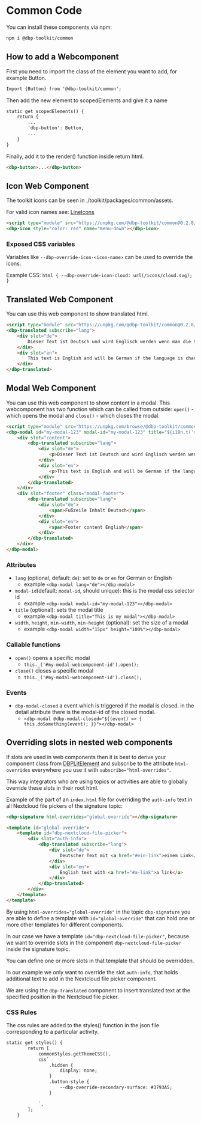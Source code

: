 # Common Code

You can install these components via npm:

```bash
npm i @dbp-toolkit/common
```

## How to add a Webcomponent

First you need to import the class of the element you want to add, for example Button.

```html
Import {Button} from '@dbp-toolkit/common';
```

Then add the new element to scopedElements and give it a name
```html
static get scopedElements() {
    return {
        ...
        'dbp-button': Button,
        ...
    }
}
```

Finally, add it to the render() function inside return html.
```html
<dbp-button>...</dbp-button>
```

## Icon Web Component

The toolkit icons can be seen in ./toolkit/packages/common/assets.

For valid icon names see: [LineIcons](https://lineicons.com/icons/)

```html
<script type="module" src="https://unpkg.com/@dbp-toolkit/common@0.2.8/dist/components.js"></script>
<dbp-icon style="color: red" name="menu-down"></dbp-icon>
```

### Exposed CSS variables

Variables like `--dbp-override-icon-<icon-name>` can be used to override the icons.

Example CSS: `html { --dbp-override-icon-cloud: url(/icons/cloud.svg); }`

## Translated Web Component

You can use this web component to show translated html.

```html
<script type="module" src="https://unpkg.com/@dbp-toolkit/common@0.2.8/dist/components.js"></script>
<dbp-translated subscribe="lang">
    <div slot="de">
        Dieser Text ist Deutsch und wird Englisch werden wenn man die Sprache auf Englisch stellt.
    </div>
    <div slot="en">
        This text is English and will be German if the language is changed to German.
    </div>
</dbp-translated>
```

## Modal Web Component

You can use this web component to show content in a modal. 
This webcomponent has two function which can be called from outside: `open()` - which opens the modal and `close()` - which closes the modal. 

```html
<script type="module" src="https://unpkg.com/browse/@dbp-toolkit/common@0.3.5/src/modal.js"></script>
<dbp-modal id="my-modal-123" modal-id="my-modal-123" title="${i18n.t('modal-title')}" subscribe="lang">
    <div slot="content">
        <dbp-translated subscribe="lang">
            <div slot="de">
                <p>Dieser Text ist Deutsch und wird Englisch werden wenn man die Sprache auf Englisch stellt.</p>
            </div>
            <div slot="en">
                <p>This text is English and will be German if the language is changed to German.</p>
            </div>
        </dbp-translated>
    </div>
    <div slot="footer" class="modal-footer">
        <dbp-translated subscribe="lang">
            <div slot="de">
                <span>Fußzeile Inhalt Deutsch</span>
            </div>
            <div slot="en">
                <span>Footer content English</span>
            </div>          
        </dbp-translated>
    </div>
</dbp-modal>
```

### Attributes

- `lang` (optional, default: `de`): set to `de` or `en` for German or English
    - example `<dbp-modal lang="de"></dbp-modal>`
- `modal-id`(default: `modal-id`, should unique): this is the modal css selector id
    - example `<dbp-modal modal-id="my-modal-123"></dbp-modal>`
- `title` (optional): sets the modal title
    - example `<dbp-modal title="This is my modal"></dbp-modal>`
- `width`, `height`, `min-width`, `min-height` (optional): set the size of a modal
    - example `<dbp-modal width="15px" height="100%"></dbp-modal>`

### Callable functions

- `open()` opens a specific modal
  - `this._('#my-modal-webcomponent-id').open();`
- `close()` closes a specific modal
  - `this._('#my-modal-webcomponent-id').close();`

### Events

- `dbp-modal-closed` a event which is triggered if the modal is closed. in the detail attribute there is the modal-id of the closed modal.
  - `<dbp-modal @dbp-modal-closed="${(event) => {
    this.doSomething(event);
    }}"></dbp-modal>`

## Overriding slots in nested web components

If slots are used in web components then it is best to derive your component class from
[DBPLitElement](https://github.com/digital-blueprint/toolkit/-/blob/main/packages/common/dbp-lit-element.js)
and subscribe to the attribute `html-overrides` everywhere you use it with `subscribe="html-overrides"`.

This way integrators who are using topics or activities are able to globally override these slots
in their root html.

Example of the part of an `index.html` file for overriding the `auth-info` text in all Nextcloud
file pickers of the signature topic:

```html
<dbp-signature html-overrides="global-override"></dbp-signature>

<template id="global-override">
    <template id="dbp-nextcloud-file-picker">
        <div slot="auth-info">
            <dbp-translated subscribe="lang">
                <div slot="de">
                    Deutscher Text mit <a href="#ein-link">einem Link</a>
                </div>
                <div slot="en">
                    English text with <a href="#a-link">a link</a>
                </div>
            </dbp-translated>
        </div>
    </template>
</template>
```

By using `html-overrides="global-override"` in the topic `dbp-signature` you are able to define
a template with `id="global-override"` that can hold one or more other templates for different components.

In our case we have a template `id="dbp-nextcloud-file-picker"`, because we want to override slots
in the component `dbp-nextcloud-file-picker` inside the signature topic.

You can define one or more slots in that template that should be overridden.

In our example we only want to override the slot `auth-info`, that holds additional text to add in
the Nextcloud file picker component.

We are using the `dbp-translated` component to insert translated text at the specified position
in the Nextcloud file picker.

### CSS Rules

The css rules are added to the styles() function in the json file corresponding to a particular activity.

```html
static get styles() {
        return [
            commonStyles.getThemeCSS(),
            css`
                .hidden {
                    display: none;
                }
                .button-style {
                    --dbp-override-secondary-surface: #3793A5;
                }

            `,
        ];
    }
```